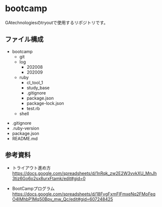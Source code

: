 # bootcamp
GAtechnologiesのtryoutで使用するリポジトリです。

## ファイル構成
+ bootcamp
  + git
  + log
    + 202008
    + 202009
  + ruby
    + cl_tool_1
    + study_base
    - .gitignore
    - package.json
    - package-lock.json
    - test.rb
  + shell
- .gitignore
- .ruby-version
- package.json
- README.md

## 参考資料

- トライアウト進め方
https://docs.google.com/spreadsheets/d/1nRqk_zw2E2W3vvkXU_MnJh3tiz6Go6o2sx8urxFtamk/edit#gid=0

- BootCampプログラム
https://docs.google.com/spreadsheets/d/18FvgFxmFlFmxeNq2FMoFeqO4IMhbP1Mq50Bpv_mw_Qc/edit#gid=607248425
